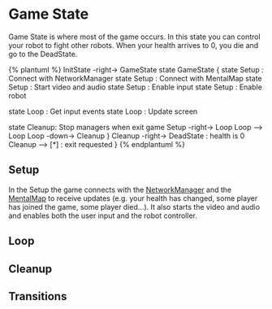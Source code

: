 # Game State
Game State is where most of the game occurs. In this state you can control your robot to fight other robots.  When your health arrives to 0, you die and go to the DeadState.

{% plantuml %}
InitState -right-> GameState
state GameState {
state Setup : Connect with NetworkManager
state Setup : Connect with MentalMap
state Setup : Start video and audio
state Setup : Enable input
state Setup : Enable robot

state Loop : Get input events
state Loop : Update screen

state Cleanup: Stop managers when exit game
Setup -right-> Loop
Loop --> Loop
Loop -down-> Cleanup
}
Cleanup -right-> DeadState : health is 0
Cleanup --> [*] : exit requested
}
{% endplantuml %}

## Setup
In the Setup the game connects with the [NetworkManager](network-management.md) and the [MentalMap](data-management.md) to receive updates (e.g. your health has changed, some player has joined the game, some player died...).
It also starts the video and audio and enables both the user input and the robot controller.

## Loop

## Cleanup

## Transitions